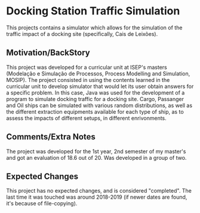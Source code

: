 # Docking Station Traffic Simulation

This projects contains a simulator which allows for the simulation of the traffic impact of a docking site (specifically, Cais de Leixões).

## Motivation/BackStory

This project was developed for a curricular unit at ISEP's masters (Modelação e Simulação de Processos, Process Modelling and Simulation, MOSIP). The project consisted in using the contents learned in the curricular unit to develop simulator that would let its user obtain answers for a specific problem. In this case, Java was used for the development of a program to simulate docking traffic for a docking site. Cargo, Passanger and Oil ships can be simulated with various random distributions, as well as the different extraction equipments available for each type of ship, as to assess the impacts of different setups, in different enrivonments.


## Comments/Extra Notes

The project was developed for the 1st year, 2nd semester of my master's and got an evaluation of 18.6 out of 20. Was developed in a group of two.

## Expected Changes

This project has no expected changes, and is considered "completed". The last time it was touched was around 2018-2019 (if newer dates are found, it's because of file-copying).